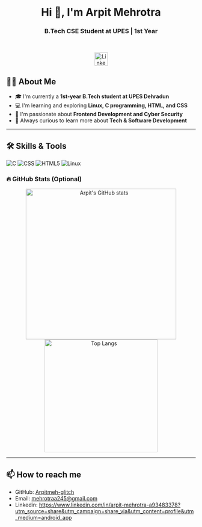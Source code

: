  <h1 align="center">Hi 👋, I'm Arpit Mehrotra</h1>
<h3 align="center">B.Tech CSE Student at UPES | 1st Year</h3><br>
<p align="center">
  <a href="https://www.linkedin.com/in/arpit-mehrotra-a93483378?utm_source=share&utm_campaign=share_via&utm_content=profile&utm_medium=android_app" target="_blank">
    <img src="https://img.shields.io/badge/-LINKEDIN-blue?style=for-the-badge&logo=linkedin&logoColor=white" alt="LinkedIn Badge" style="height: 35px;">
  </a>
</p>


## 🙋‍♂️ About Me

- 🎓 I'm currently a **1st-year B.Tech student at UPES Dehradun**
- 💻 I'm learning and exploring **Linux, C programming, HTML, and CSS**
- 🚀 I'm passionate about **Frontend Development and Cyber Security**
- 🌱 Always curious to learn more about **Tech & Software Development**

---

## 🛠️ Skills & Tools
![C](https://img.shields.io/badge/-C-00599C?style=flat-square&logo=c)
![CSS](https://img.shields.io/badge/-CSS-1572B6?style=flat-square&logo=css3&logoColor=white)
![HTML5](https://img.shields.io/badge/-HTML5-E34F26?style=flat-square&logo=html5&logoColor=white)
![Linux](https://img.shields.io/badge/-Linux-FCC624?style=flat-square&logo=linux&logoColor=black)

### 🔥 GitHub Stats (Optional)

<p align="center">
  <img src="https://github-readme-stats.vercel.app/api?username=Arpitmeh-glitch&show_icons=true&theme=radical" alt="Arpit's GitHub stats" width="400"/>
  <img src="https://github-readme-stats.vercel.app/api/top-langs/?username=Arpitmeh-glitch&layout=compact&theme=radical" alt="Top Langs" width="300"/>
</p>

---

## 📫 How to reach me

- GitHub: [Arpitmeh-glitch](https://github.com/Arpitmeh-glitch)
- Email:  mehrotraa245@gmail.com
- Linkedin: https://www.linkedin.com/in/arpit-mehrotra-a93483378?utm_source=share&utm_campaign=share_via&utm_content=profile&utm_medium=android_app

